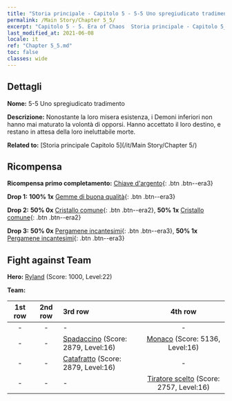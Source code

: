 ```yaml
---
title: "Storia principale - Capitolo 5 - 5-5 Uno spregiudicato tradimento"
permalink: /Main Story/Chapter 5_5/
excerpt: "Capitolo 5 - 5. Era of Chaos  Storia principale - Capitolo 5_5. 5-5 Uno spregiudicato tradimento"
last_modified_at: 2021-06-08
locale: it
ref: "Chapter 5_5.md"
toc: false
classes: wide
---
```


## Dettagli

 **Nome:** 5-5 Uno spregiudicato tradimento

 **Descrizione:** Nonostante la loro misera esistenza, i Demoni inferiori non hanno mai maturato la volontà di opporsi. Hanno accettato il loro destino, e restano in attesa della loro ineluttabile morte.

 **Related to:** [Storia principale Capitolo 5](/it/Main Story/Chapter 5/)

## Ricompensa

 **Ricompensa primo completamento:** [Chiave d'argento](/ItemsIT/con_693/){: .btn .btn--era3}

 **Drop 1:** **100% 1x** [Gemme di buona qualità](/ItemsIT/mat_16/){: .btn .btn--era3}

 **Drop 2:** **50% 0x** [Cristallo comune](/ItemsIT/mat_11/){: .btn .btn--era2}, **50% 1x** [Cristallo comune](/ItemsIT/mat_11/){: .btn .btn--era2}

 **Drop 3:** **50% 0x** [Pergamene incantesimi](/ItemsIT/con_694/){: .btn .btn--era3}, **50% 1x** [Pergamene incantesimi](/ItemsIT/con_694/){: .btn .btn--era3}


## Fight against Team
 **Hero:** [Ryland](/it/heroes/Ryland/) (Score: 1000, Level:22)

 **Team:**


  | 1st row | 2nd row | 3rd row | 4th row |
  |:----:|:----:|:----|:----:|
  | - | - | - | - |
  | - | - | [Spadaccino](/it/units/Swordsman/) (Score: 2879, Level:16)  | [Monaco](/it/units/Monk/) (Score: 5136, Level:16)  |
  | - | - | [Catafratto](/it/units/Cavalier/) (Score: 2879, Level:16)  | - |
  | - | - | - | [Tiratore scelto](/it/units/Marksman/) (Score: 2757, Level:16)  |


